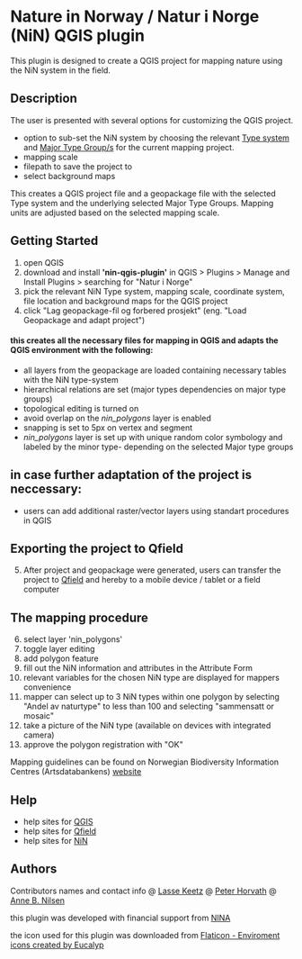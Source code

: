 # Nature in Norway / Natur i Norge (NiN) QGIS plugin
This plugin is designed to create a QGIS project for mapping nature using the NiN system in the field. 

## Description
The user is presented with several options for customizing the QGIS project. 
- option to sub-set the NiN system by choosing the relevant [Type system](https://naturinorge.artsdatabanken.no/) and [Major Type Group/s](https://naturinorge.artsdatabanken.no/Natursystem) for the current mapping project. 
- mapping scale
- filepath to save the project to
- select background maps

This creates a QGIS project file and a geopackage file with the selected Type system and the underlying selected Major Type Groups. Mapping units are adjusted based on the selected mapping scale. 

## Getting Started

1. open QGIS
2. download and install **'nin-qgis-plugin'** in QGIS > Plugins > Manage and Install Plugins > searching for "Natur i Norge" 
3. pick the relevant NiN Type system, mapping scale, coordinate system, file location and background maps for the QGIS project
4. click "Lag geopackage-fil og forbered prosjekt" (eng. "Load Geopackage and adapt project")

#### this creates all the necessary files for mapping in QGIS and adapts the QGIS environment with the following:
- all layers from the geopackage are loaded containing necessary tables with the NiN type-system
- hierarchical relations are set (major types dependencies on major type groups)
- topological editing is turned on
- avoid overlap on the *nin_polygons* layer is enabled
- snapping is set to 5px on vertex and segment
- *nin_polygons* layer is set up with unique random color symbology and labeled by the minor type- depending on the selected Major type groups

## in case further adaptation of the project is neccessary:
- users can add additional raster/vector layers using standart procedures in QGIS
  
## Exporting the project to Qfield
5. After project and geopackage were generated, users can transfer the project to [Qfield](https://docs.qfield.org/get-started/tutorials/get-started-qfs/) and hereby to a mobile device / tablet or a field computer

## The mapping procedure
6. select layer 'nin_polygons'
7. toggle layer editing 
8. add polygon feature
9. fill out the NiN information and attributes in the Attribute Form
10. relevant variables for the chosen NiN type are displayed for mappers convenience
11. mapper can select up to 3 NiN types within one polygon by selecting "Andel av naturtype" to less than 100 and selecting "sammensatt or mosaic" 
12. take a picture of the NiN type (available on devices with integrated camera)
13. approve the polygon registration with "OK" 

Mapping guidelines can be found on Norwegian Biodiversity Information Centres (Artsdatabankens) [website](https://artsdatabanken.no/Pages/345451)

## Help

- help sites for [QGIS](https://docs.qgis.org/3.34/en/docs/training_manual/index.html)
- help sites for [Qfield](https://docs.qfield.org/get-started/tutorials/get-started-qfs/)
- help sites for [NiN](https://naturinorge.artsdatabanken.no/)

## Authors

Contributors names and contact info
@ [Lasse Keetz](https://github.com/orgs/geco-nhm/people/lasseke)
@ [Peter Horvath](https://github.com/orgs/geco-nhm/people/peterhor)
@ [Anne B. Nilsen](https://github.com/orgs/geco-nhm/people/9ls1)

this plugin was developed with financial support from [NINA](https://www.nina.no/)

the icon used for this plugin was downloaded from <a href="https://www.flaticon.com/free-icons/enviroment" title="enviroment icons">Flaticon - Enviroment icons created by Eucalyp</a>
